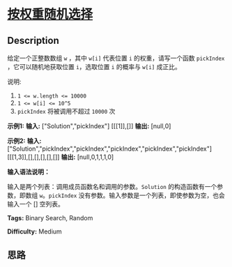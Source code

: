 # [按权重随机选择][title]

## Description

给定一个正整数数组 `w` ，其中 `w[i]` 代表位置 `i` 的权重，请写一个函数 `pickIndex` ，它可以随机地获取位置 `i`，选取位置
`i` 的概率与 `w[i]` 成正比。

说明:

  1. `1 <= w.length <= 10000`
  2. `1 <= w[i] <= 10^5`
  3. `pickIndex` 将被调用不超过 `10000` 次

**示例1:**
            **输入:** ["Solution","pickIndex"]    [[[1]],[]]    **输出:** [null,0]    

**示例2:**
            **输入:** ["Solution","pickIndex","pickIndex","pickIndex","pickIndex","pickIndex"]    [[[1,3]],[],[],[],[],[]]    **输出:** [null,0,1,1,1,0]

**输入语法说明：**

输入是两个列表：调用成员函数名和调用的参数。`Solution` 的构造函数有一个参数，即数组 `w`。`pickIndex`
没有参数。输入参数是一个列表，即使参数为空，也会输入一个 [] 空列表。


**Tags:** Binary Search, Random

**Difficulty:** Medium

## 思路

[title]: https://leetcode-cn.com/problems/random-pick-with-weight

